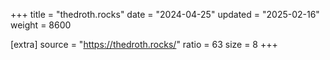 +++
title = "thedroth.rocks"
date = "2024-04-25"
updated = "2025-02-16"
weight = 8600

[extra]
source = "https://thedroth.rocks/"
ratio = 63
size = 8
+++
